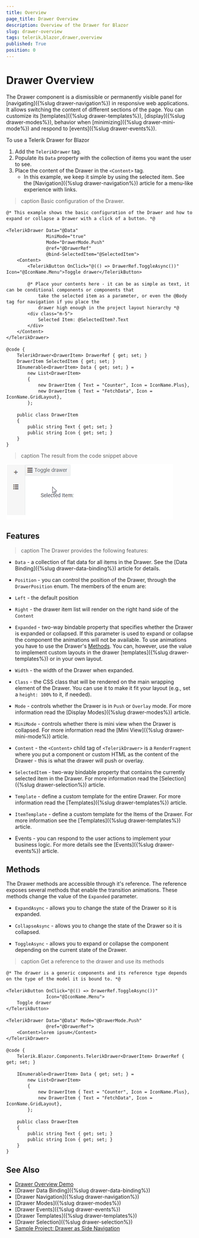 ```yaml
---
title: Overview
page_title: Drawer Overview
description: Overview of the Drawer for Blazor
slug: drawer-overview
tags: telerik,blazor,drawer,overview
published: True
position: 0
---
```


# Drawer Overview

The Drawer component is a dismissible or permanently visible panel for [navigating]({%slug drawer-navigation%}) in responsive web applications. It allows switching the content of different sections of the page. You can customize its [templates]({%slug drawer-templates%}), [display]({%slug drawer-modes%}), behavior when [minimizing]({%slug drawer-mini-mode%}) and respond to [events]({%slug drawer-events%}).

To use a Telerik Drawer for Blazor

1. Add the `TelerikDrawer` tag.
1. Populate its `Data` property with the collection of items you want the user to see.
1. Place the content of the Drawer in the `<Content>` tag.
    * In this example, we keep it simple by using the selected item. See the [Navigation]({%slug drawer-navigation%}) article for a menu-like experience with links.

>caption Basic configuration of the Drawer.

````CSHTML
@* This example shows the basic configuration of the Drawer and how to expand or collapse a Drawer with a click of a button. *@

<TelerikDrawer Data="@Data"
               MiniMode="true"
               Mode="DrawerMode.Push"
               @ref="@DrawerRef"
               @bind-SelectedItem="@SelectedItem">
    <Content>
        <TelerikButton OnClick="@(() => DrawerRef.ToggleAsync())" Icon="@IconName.Menu">Toggle drawer</TelerikButton>

        @* Place your contents here - it can be as simple as text, it can be conditional components or components that
            take the selected item as a parameter, or even the @Body tag for navigation if you place the
            drawer high enough in the project layout hierarchy *@
        <div class="m-5">
            Selected Item: @SelectedItem?.Text
        </div>
    </Content>
</TelerikDrawer>

@code {
    TelerikDrawer<DrawerItem> DrawerRef { get; set; }
    DrawerItem SelectedItem { get; set; }
    IEnumerable<DrawerItem> Data { get; set; } =
        new List<DrawerItem>
        {
            new DrawerItem { Text = "Counter", Icon = IconName.Plus},
            new DrawerItem { Text = "FetchData", Icon = IconName.GridLayout},
        };

    public class DrawerItem
    {
        public string Text { get; set; }
        public string Icon { get; set; }
    }
}
````

>caption The result from the code snippet above

![drawer basic example](images/drawer-basic-example.gif)


## Features

>caption The Drawer provides the following features:

* `Data` - a collection of flat data for all items in the Drawer. See the [Data Binding]({%slug drawer-data-binding%}) article for details.

* `Position` - you can control the position of the Drawer, through the `DrawerPosition` enum.
The members of the enum are:
 * `Left` - the default position
 * `Right` - the drawer item list will render on the right hand side of the `Content`

* `Expanded` - two-way bindable property that specifies whether the Drawer is expanded or collapsed. If this parameter is used to expand or collapse the component the animations will not be available. To use animations you have to use the Drawer's [Methods](#methods). You can, however, use the value to implement custom layouts in the drawer [templates]({%slug drawer-templates%}) or in your own layout.

* `Width` - the width of the Drawer when expanded.

* `Class` - the CSS class that will be rendered on the main wrapping element of the Drawer. You can use it to make it fit your layout (e.g., set a `height: 100%` to it, if needed).

* `Mode` - controls whether the Drawer is in `Push` or `Overlay` mode. For more information read the [Display Modes]({%slug drawer-modes%}) article.

* `MiniMode` - controls whether there is mini view when the Drawer is collapsed. For more information read the [Mini View]({%slug drawer-mini-mode%}) article.

* `Content` - the `<Content>` child tag of `<TelerikDrawer>` is a `RenderFragment` where you put a component or custom HTML as the content of the Drawer - this is what the drawer will push or overlay.

* `SelectedItem` - two-way bindable property that contains the currently selected item in the Drawer. For more information read the [Selection]({%slug drawer-selection%}) article.

* `Template` - define a custom template for the entire Drawer. For more information read the [Templates]({%slug drawer-templates%}) article.

* `ItemTemplate` - define a custom template for the Items of the Drawer. For more information see the [Templates]({%slug drawer-templates%}) article.

* Events - you can respond to the user actions to implement your business logic. For more details see the [Events]({%slug drawer-events%}) article.

## Methods

The Drawer methods are accessible through it's reference. The reference exposes several methods that enable the transition animations. These methods change the value of the `Expanded` parameter.

* `ExpandAsync` - allows you to change the state of the Drawer so it is expanded.

* `CollapseAsync` - allows you to change the state of the Drawer so it is collapsed.

* `ToggleAsync` - allows you to expand or collapse the component depending on the current state of the Drawer.

>caption Get a reference to the drawer and use its methods

````CSHTML
@* The drawer is a generic components and its reference type depends on the type of the model it is bound to. *@

<TelerikButton OnClick="@(() => DrawerRef.ToggleAsync())"
               Icon="@IconName.Menu">
    Toggle drawer
</TelerikButton>

<TelerikDrawer Data="@Data" Mode="@DrawerMode.Push"
               @ref="@DrawerRef">
    <Content>lorem ipsum</Content>
</TelerikDrawer>

@code {
    Telerik.Blazor.Components.TelerikDrawer<DrawerItem> DrawerRef { get; set; }

    IEnumerable<DrawerItem> Data { get; set; } =
        new List<DrawerItem>
        {
            new DrawerItem { Text = "Counter", Icon = IconName.Plus},
            new DrawerItem { Text = "FetchData", Icon = IconName.GridLayout},
        };

    public class DrawerItem
    {
        public string Text { get; set; }
        public string Icon { get; set; }
    }
}
````


## See Also

  * [Drawer Overview Demo](https://demos.telerik.com/blazor-ui/drawer/overview)
  * [Drawer Data Binding]({%slug drawer-data-binding%})
  * [Drawer Navigation]({%slug drawer-navigation%})
  * [Drawer Modes]({%slug drawer-modes%})
  * [Drawer Events]({%slug drawer-events%})
  * [Drawer Templates]({%slug drawer-templates%})
  * [Drawer Selection]({%slug drawer-selection%})
  * [Sample Project: Drawer as Side Navigation](https://github.com/telerik/blazor-ui/tree/master/drawer/sidenav)
